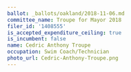 ```yaml
---
ballot: _ballots/oakland/2018-11-06.md
committee_name: Troupe for Mayor 2018
filer_id: '1408555'
is_accepted_expenditure_ceiling: true
is_incumbent: false
name: Cedric Anthony Troupe
occupation: Swim Coach/Technician
photo_url: Cedric-Anthony-Troupe.png
---
```

